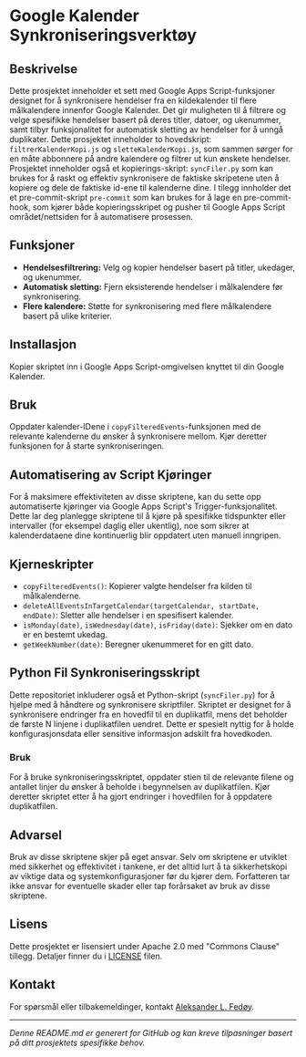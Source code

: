 # Google Kalender Synkroniseringsverktøy

## Beskrivelse
Dette prosjektet inneholder et sett med Google Apps Script-funksjoner designet for å synkronisere hendelser fra en kildekalender til flere målkalendere innenfor Google Kalender. Det gir muligheten til å filtrere og velge spesifikke hendelser basert på deres titler, datoer, og ukenummer, samt tilbyr funksjonalitet for automatisk sletting av hendelser for å unngå duplikater. Dette prosjektet inneholder to hovedskript: `filtrerKalenderKopi.js` og `sletteKalenderKopi.js`, som sammen sørger for en måte abbonnere på andre kalendere og filtrer ut kun ønskete hendelser. Prosjektet inneholder også et kopierings-skript: `syncFiler.py` som kan brukes for å raskt og effektiv synkronisere de faktiske skripetene uten å kopiere og dele de faktiske id-ene til kalenderne dine. I tilegg innholder det et pre-commit-skript `pre-commit` som kan brukes for å lage en pre-commit-hook, som kjører både kopieringsskripet og pusher til Google Apps Script området/nettsiden for å automatisere prosessen.

## Funksjoner

- **Hendelsesfiltrering:** Velg og kopier hendelser basert på titler, ukedager, og ukenummer.
- **Automatisk sletting:** Fjern eksisterende hendelser i målkalendere før synkronisering.
- **Flere kalendere:** Støtte for synkronisering med flere målkalendere basert på ulike kriterier.

## Installasjon

Kopier skriptet inn i Google Apps Script-omgivelsen knyttet til din Google Kalender.

## Bruk

Oppdater kalender-IDene i `copyFilteredEvents`-funksjonen med de relevante kalenderne du ønsker å synkronisere mellom. Kjør deretter funksjonen for å starte synkroniseringen.

## Automatisering av Script Kjøringer

For å maksimere effektiviteten av disse skriptene, kan du sette opp automatiserte kjøringer via Google Apps Script's Trigger-funksjonalitet. Dette lar deg planlegge skriptene til å kjøre på spesifikke tidspunkter eller intervaller (for eksempel daglig eller ukentlig), noe som sikrer at kalenderdataene dine kontinuerlig blir oppdatert uten manuell inngripen.


## Kjerneskripter

- `copyFilteredEvents()`: Kopierer valgte hendelser fra kilden til målkalenderne.
- `deleteAllEventsInTargetCalendar(targetCalendar, startDate, endDate)`: Sletter alle hendelser i en spesifisert kalender.
- `isMonday(date)`, `isWednesday(date)`, `isFriday(date)`: Sjekker om en dato er en bestemt ukedag.
- `getWeekNumber(date)`: Beregner ukenummeret for en gitt dato.

## Python Fil Synkroniseringsskript

Dette repositoriet inkluderer også et Python-skript (`syncFiler.py`) for å hjelpe med å håndtere og synkronisere skriptfiler. Skriptet er designet for å synkronisere endringer fra en hovedfil til en duplikatfil, mens det beholder de første N linjene i duplikatfilen uendret. Dette er spesielt nyttig for å holde konfigurasjonsdata eller sensitive informasjon adskilt fra hovedkoden.

### Bruk

For å bruke synkroniseringsskriptet, oppdater stien til de relevante filene og antallet linjer du ønsker å beholde i begynnelsen av duplikatfilen. Kjør deretter skriptet etter å ha gjort endringer i hovedfilen for å oppdatere duplikatfilen.

## Advarsel
Bruk av disse skriptene skjer på eget ansvar. Selv om skriptene er utviklet med sikkerhet og effektivitet i tankene, er det alltid lurt å ta sikkerhetskopi av viktige data og systemkonfigurasjoner før du kjører dem. Forfatteren tar ikke ansvar for eventuelle skader eller tap forårsaket av bruk av disse skriptene.

## Lisens
Dette prosjektet er lisensiert under Apache 2.0 med "Commons Clause" tillegg. Detaljer finner du i [LICENSE](LICENSE.md) filen.

## Kontakt
For spørsmål eller tilbakemeldinger, kontakt [Aleksander L. Fedøy](mailto:aleksander.fedoy@gmail.com).

---

*Denne README.md er generert for GitHub og kan kreve tilpasninger basert på ditt prosjektets spesifikke behov.*